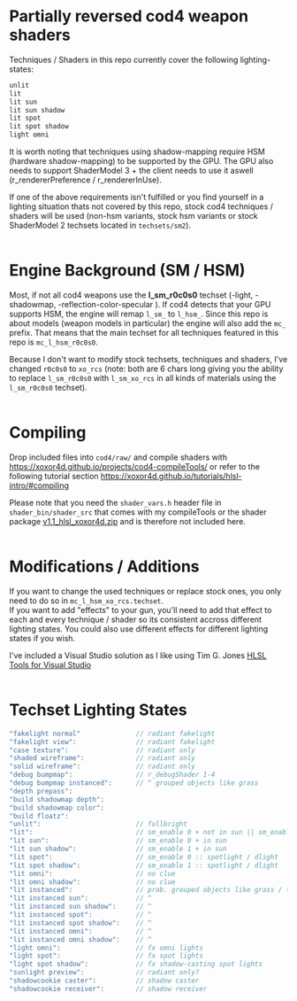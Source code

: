 # Partially reversed cod4 weapon shaders
Techniques / Shaders in this repo currently cover the following lighting-states:
```cpp
unlit  
lit  
lit sun  
lit sun shadow  
lit spot  
lit spot shadow  
light omni
```

It is worth noting that techniques using shadow-mapping require HSM (hardware shadow-mapping) to be supported by the GPU. The GPU also needs to support ShaderModel 3 + the client needs to use it aswell (r_rendererPreference / r_rendererInUse). 

If one of the above requirements isn't fulfilled or you find yourself in a lighting situation thats not covered by this repo, stock cod4 techniques / shaders will be used (non-hsm variants, stock hsm variants or stock ShaderModel 2 techsets located in `techsets/sm2`).
<br/><br/>

# Engine Background (SM / HSM)
Most, if not all cod4 weapons use the __l_sm_r0c0s0__ techset (-light, -shadowmap, -reflection-color-specular ). If cod4 detects that your GPU supports HSM, the engine will remap `l_sm_` to `l_hsm_`. Since this repo is about models (weapon models in particular) the engine will also add the `mc_` prefix. That means that the main techset for all techniques featured in this repo is `mc_l_hsm_r0c0s0`. 

Because I don't want to modify stock techsets, techniques and shaders, I've changed `r0c0s0` to `xo_rcs` (note: both are 6 chars long giving you the ability to replace `l_sm_r0c0s0` with `l_sm_xo_rcs` in all kinds of materials using the `l_sm_r0c0s0` techset).
<br/><br/>

# Compiling
Drop included files into `cod4/raw/` and compile shaders with https://xoxor4d.github.io/projects/cod4-compileTools/ or refer to the following tutorial section https://xoxor4d.github.io/tutorials/hlsl-intro/#compiling  

Please note that you need the `shader_vars.h` header file in `shader_bin/shader_src` that comes with my compileTools or the shader package
<a href="https://drive.google.com/open?id=14xNhEJtRVFaYG3rQZOV7fvjmd2R7CwUP">v1.1_hlsl_xoxor4d.zip</a> and is therefore not included here.
<br/><br/>

# Modifications / Additions
If you want to change the used techniques or replace stock ones, you only need to do so in `mc_l_hsm_xo_rcs.techset`.  
If you want to add "effects" to your gun, you'll need to add that effect to each and every technique / shader so its consistent accross different lighting states. You could also use different effects for different lighting states if you wish.  

I've included a Visual Studio solution as I like using Tim G. Jones <a href="https://marketplace.visualstudio.com/items?itemName=TimGJones.HLSLToolsforVisualStudio">HLSL Tools for Visual Studio</a>
<br/><br/>

# Techset Lighting States
```cpp
"fakelight normal"              // radiant fakelight
"fakelight view":               // radiant fakelight
"case texture":                 // radiant only  
"shaded wireframe":             // radiant only  
"solid wireframe":              // radiant only  
"debug bumpmap":                // r_debugShader 1-4  
"debug bumpmap instanced":      // ^ grouped objects like grass
"depth prepass":                
"build shadowmap depth":  
"build shadowmap color":  
"build floatz":  
"unlit":                        // fullbright  
"lit":                          // sm_enable 0 + not in sun || sm_enable 1 + not in sun  
"lit sun":                      // sm_enable 0 + in sun  
"lit sun shadow":               // sm_enable 1 + in sun  
"lit spot":                     // sm_enable 0 :: spotlight / dlight  
"lit spot shadow":              // sm_enable 1 :: spotlight / dlight  
"lit omni":                     // no clue  
"lit omni shadow":              // no clue  
"lit instanced":                // prob. grouped objects like grass / trees
"lit instanced sun":            // ^
"lit instanced sun shadow":     // ^
"lit instanced spot":           // ^
"lit instanced spot shadow":    // ^
"lit instanced omni":           // ^
"lit instanced omni shadow":    // ^
"light omni":                   // fx omni lights  
"light spot":                   // fx spot lights  
"light spot shadow":            // fx shadow-casting spot lights  
"sunlight preview":             // radiant only?  
"shadowcookie caster":          // shadow caster
"shadowcookie receiver":        // shadow receiver
```
